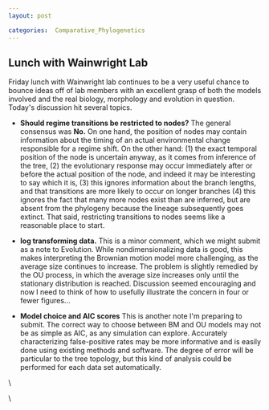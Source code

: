 ```yaml
---
layout: post

categories:  Comparative_Phylogenetics
---
```






 





Lunch with Wainwright Lab
-------------------------

Friday lunch with Wainwright lab continues to be a very useful chance to
bounce ideas off of lab members with an excellent grasp of both the
models involved and the real biology, morphology and evolution in
question. Today's discussion hit several topics.

-   **Should regime transitions be restricted to nodes?** The general
    consensus was **No.** On one hand, the position of nodes may contain
    information about the timing of an actual environmental change
    responsible for a regime shift. On the other hand: (1) the exact
    temporal position of the node is uncertain anyway, as it comes from
    inference of the tree, (2) the evolutionary response may occur
    immediately after or before the actual position of the node, and
    indeed it may be interesting to say which it is, (3) this ignores
    information about the branch lengths, and that transitions are more
    likely to occur on longer branches (4) this ignores the fact that
    many more nodes exist than are inferred, but are absent from the
    phylogeny because the lineage subsequently goes extinct. That said,
    restricting transitions to nodes seems like a reasonable place to
    start.

-   **log transforming data.** This is a minor comment, which we might
    submit as a note to Evolution. While nondimensionalizing data is
    good, this makes interpreting the Brownian motion model more
    challenging, as the average size continues to increase. The problem
    is slightly remedied by the OU process, in which the average size
    increases only until the stationary distribution is reached.
    Discussion seemed encouraging and now I need to think of how to
    usefully illustrate the concern in four or fewer figures...

-   **Model choice and AIC scores** This is another note I'm preparing
    to submit. The correct way to choose between BM and OU models may
    not be as simple as AIC, as any simulation can explore. Accurately
    characterizing false-positive rates may be more informative and is
    easily done using existing methods and software. The degree of error
    will be particular to the tree topology, but this kind of analysis
    could be performed for each data set automatically.

\

\

